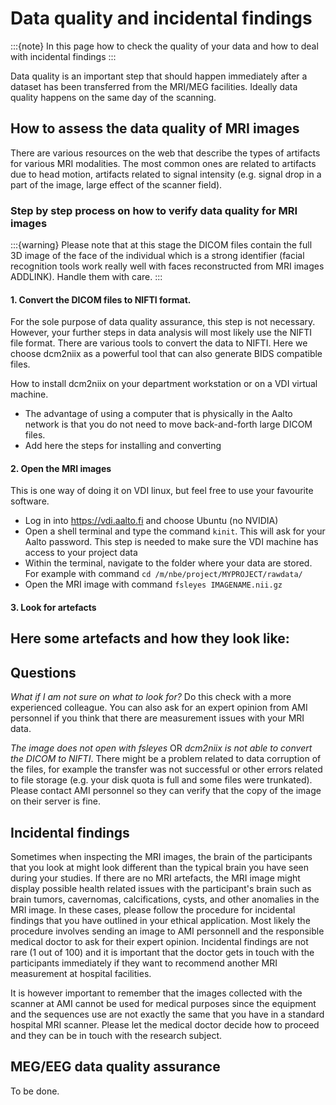 # Data quality and incidental findings

:::{note}
In this page how to check the quality of your data and how to deal with incidental findings
:::

Data quality is an important step that should happen immediately after a dataset has been transferred from the MRI/MEG facilities. Ideally data quality happens on the same day of the scanning.

## How to assess the data quality of MRI images

There are various resources on the web that describe the types of artifacts for various MRI modalities. The most common ones are related to artifacts due to head motion, artifacts related to signal intensity (e.g. signal drop in a part of the image, large effect of the scanner field).

### Step by step process on how to verify data quality for MRI images

:::{warning}
Please note that at this stage the DICOM files contain the full 3D image of the face of the individual which is a strong identifier (facial recognition tools work really well with faces reconstructed from MRI images ADDLINK). Handle them with care.
:::

#### 1. Convert the DICOM files to NIFTI format.

For the sole purpose of data quality assurance, this step is not necessary. However, your further steps in data analysis will most likely use the NIFTI file format. There are various tools to convert the data to NIFTI. Here we choose dcm2niix as a powerful tool that can also generate BIDS compatible files.

How to install dcm2niix on your department workstation or on a VDI virtual machine. 

- The advantage of using a computer that is physically in the Aalto network is that you do not need to move back-and-forth large DICOM files.
- Add here the steps for installing and converting


#### 2. Open the MRI images

This is one way of doing it on VDI linux, but feel free to use your favourite software.

- Log in into https://vdi.aalto.fi and choose Ubuntu (no NVIDIA)
- Open a shell terminal and type the command `kinit`. This will ask for your Aalto password. This step is needed to make sure the VDI machine has access to your project data
- Within the terminal, navigate to the folder where your data are stored. For example with command `cd /m/nbe/project/MYPROJECT/rawdata/`
- Open the MRI image with command `fsleyes IMAGENAME.nii.gz`

#### 3. Look for artefacts

Here some artefacts and how they look like:
- 

## Questions

*What if I am not sure on what to look for?* Do this check with a more experienced colleague. You can also ask for an expert opinion from AMI personnel if you think that there are measurement issues with your MRI data.

*The image does not open with fsleyes* OR *dcm2niix is not able to convert the DICOM to NIFTI*. 
There might be a problem related to data corruption of the files, for example the transfer was not successful or other errors related to file storage (e.g. your disk quota is full and some files were trunkated). Please contact AMI personnel so they can verify that the copy of the image on their server is fine.

## Incidental findings

Sometimes when inspecting the MRI images, the brain of the participants that you look at might look different than the typical brain you have seen during your studies. If there are no MRI artefacts, the MRI image might display possible health related issues with the participant's brain such as brain tumors, cavernomas, calcifications, cysts, and other anomalies in the MRI image. In these cases, please follow the procedure for incidental findings that you have outlined in your ethical application. Most likely the procedure involves sending an image to AMI personnell and the responsible medical doctor to ask for their expert opinion. Incidental findings are not rare (1 out of 100) and it is important that the doctor gets in touch with the participants immediately if they want to recommend another MRI measurement at hospital facilities.

It is however important to remember that the images collected with the scanner at AMI cannot be used for medical purposes since the equipment and the sequences use are not exactly the same that you have in a standard hospital MRI scanner. Please let the medical doctor decide how to proceed and they can be in touch with the research subject.

## MEG/EEG data quality assurance

To be done.

